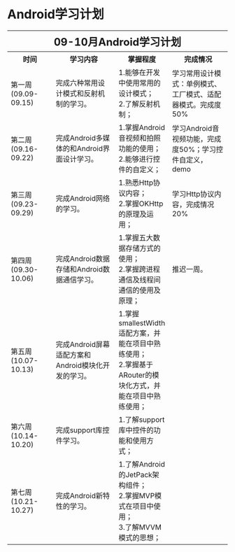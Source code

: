 # Android学习计划
<table>
 <tr style="text-align:center;font-size:24px">
  <th colspan="4" >09-10月Android学习计划</th>
 </tr> 
 <tr>
  <th width="120">时间</th>
  <th width="220">学习内容</th>
  <th width="">掌握程度</th>
<th width="200">完成情况</th>
 </tr>
 <tr>
  <td>第一周<br>(09.09-09.15)</td>
  <td>完成六种常用设计模式和反射机制的学习。</td>
  <td>
   1.能够在开发中使用常用的设计模式；<br>
   2.了解反射机制；
  </td>
  <td>
学习常用设计模式：单例模式、工厂模式、适配器模式。完成度50%
  </td>
 </tr>
 <tr>
  <td>第二周<br>(09.16-09.22)</td>
  <td>完成Android多媒体的和Android界面设计学习。</td>
  <td>
   1.掌握Android音视频和拍照功能的使用；<br>
   2.能够进行控件的自定义；
  </td>
  <td>学习Android音视频功能，完成度50%；学习控件自定义，demo</td>
 </tr>
 <tr>
  <td>第三周<br>(09.23-09.29)</td>
  <td>完成Android网络的学习。</td>
  <td>
   1.熟悉Http协议内容；<br>
   2.掌握OKHttp的原理及运用；
  </td>
  <td>学习Http协议内容，完成情况20%</td>
 </tr>
 <tr>
  <td>第四周<br>(09.30-10.06)</td>
  <td>完成Android数据存储和Android数据通信学习。</td>
  <td>
   1.掌握五大数据存储方式的使用；<br>
   2.掌握跨进程通信及线程间通信的使用及原理；
  </td>
  <td>推迟一周。</td>
 </tr>
 <tr>
  <td>第五周<br>(10.07-10.13)</td>
  <td>完成Android屏幕适配方案和Android模块化开发的学习。</td>
  <td>
   1.掌握smallestWidth适配方案，并能在项目中熟练使用；<br>
   2.掌握基于ARouter的模块化方式，并能在项目中熟练使用；
  </td>
 </tr>
 <tr>
  <td>第六周<br>(10.14-10.20)</td>
  <td>完成support库控件学习。</td>
  <td>
   1.了解support库中控件的功能和使用方式；
  </td>
 </tr>
 <tr>
  <td>第七周<br>(10.21-10.27)</td>
  <td>完成Android新特性的学习。</td>
  <td>
   1.了解Android的JetPack架构组件；<br>
   2.掌握MVP模式在项目中使用；<br>
   3.了解MVVM模式的思想；<br>
  </td>
 </tr>
</table>
